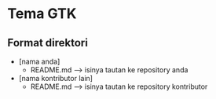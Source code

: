 # Tema GTK

## Format direktori
- [nama anda]
	- README.md --> isinya tautan ke repository anda
- [nama kontributor lain]
	- README.md --> isinya tautan ke repository kontributor
